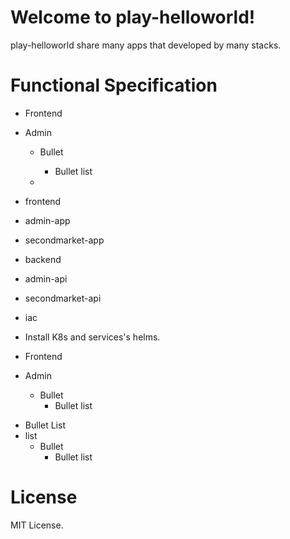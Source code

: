 # Welcome to play-helloworld!

play-helloworld share many apps that developed by many stacks.

# Functional Specification

- Frontend
 - Admin
   - Bullet
     - Bullet list
    
   - 


- frontend
 - admin-app
 - secondmarket-app





- backend
 - admin-api
 - secondmarket-api
- iac
 - Install K8s and services's helms.

- Frontend
 - Admin
   - Bullet
     - Bullet list

* Bullet List
 * list
   * Bullet
     * Bullet list

# License

MIT License.

